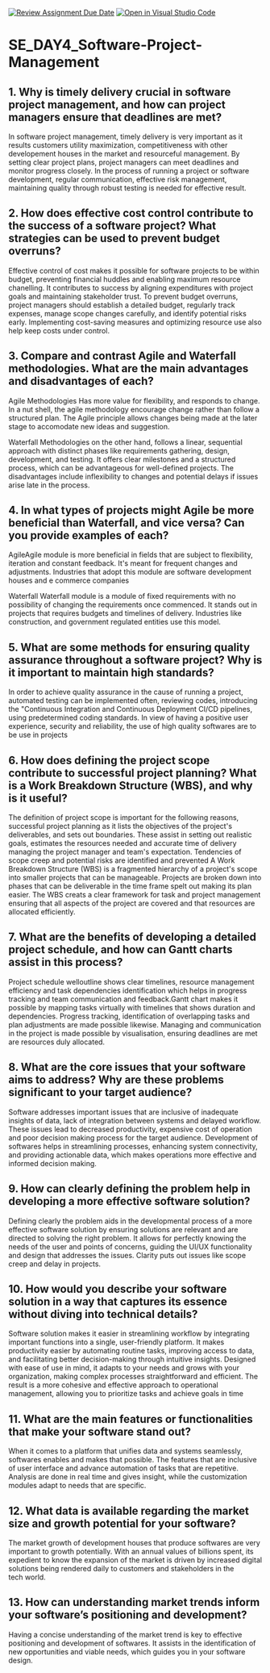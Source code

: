 [![Review Assignment Due Date](https://classroom.github.com/assets/deadline-readme-button-22041afd0340ce965d47ae6ef1cefeee28c7c493a6346c4f15d667ab976d596c.svg)](https://classroom.github.com/a/9pw6JKcu)
[![Open in Visual Studio Code](https://classroom.github.com/assets/open-in-vscode-2e0aaae1b6195c2367325f4f02e2d04e9abb55f0b24a779b69b11b9e10269abc.svg)](https://classroom.github.com/online_ide?assignment_repo_id=15640397&assignment_repo_type=AssignmentRepo)
# SE_DAY4_Software-Project-Management
## 1. Why is timely delivery crucial in software project management, and how can project managers ensure that deadlines are met?
In software project management, timely delivery is very important as it results customers utility maximization,
competitiveness with other developement houses in the market and resourceful management. By setting clear project plans,
project managers can meet deadlines and monitor progress closely. In the process of running a project or
software development, regular communication, effective risk management, maintaining quality through robust 
testing is needed for effective result.

## 2. How does effective cost control contribute to the success of a software project? What strategies can be used to prevent budget overruns?
Effective control of cost makes it possible for software projects to be within budget, 
preventing financial huddles and 
enabling maximum resource chanelling. It contributes to success by aligning expenditures with project goals 
and maintaining stakeholder trust. To prevent budget overruns, project managers should establish a detailed 
budget, regularly track expenses, manage scope changes carefully, and identify potential risks early. 
Implementing cost-saving measures and optimizing resource use also help keep costs under control.

## 3. Compare and contrast Agile and Waterfall methodologies. What are the main advantages and disadvantages of each?
Agile Methodologies
Has more value for flexibility, and responds to change. In a nut shell, the agile 
methodology encourage change rather than follow a structured plan. The Agile 
principle allows changes being made at the later stage to accomodate new ideas and suggestion.

Waterfall Methodologies 
on the other hand, follows a linear, sequential approach with distinct phases like 
requirements gathering, design, development, and testing. It offers clear milestones and a structured process, 
which can be advantageous for well-defined projects. The disadvantages include inflexibility to changes and 
potential delays if issues arise late in the process.

## 4. In what types of projects might Agile be more beneficial than Waterfall, and vice versa? Can you provide examples of each?
AgileAgile module is more beneficial in fields that are subject to flexibility, iteration and constant feedback. It's meant for frequent changes and adjustments. Industries that adopt this module are software development houses and e commerce companies

Waterfall Waterfall module is a module of fixed requirements with no possibility of changing the requirements once commenced. It stands out in projects that requires budgets and timelines of delivery. Industries like construction, and government regulated entities use this model.

## 5. What are some methods for ensuring quality assurance throughout a software project? Why is it important to maintain high standards?
In order to achieve quality assurance in the cause of running a project, automated testing can be implemented often, reviewing codes, introducing the "Continuous Integration and Continuous Deployment CI/CD pipelines, using predetermined coding standards. In view of having a positive user experience, security and reliability, the use of high quality softwares are to be use in projects

## 6. How does defining the project scope contribute to successful project planning? What is a Work Breakdown Structure (WBS), and why is it useful?
The definition of project scope is important for the following reasons, successful project planning as it lists the objectives of the project's deliverables, and sets out boundaries. These assist in setting out realistic goals, estimates the resources needed and accurate time of delivery managing the project manager and team's expectation. Tendencies of scope creep and potential risks are identified and prevented
A Work Breakdown Structure (WBS) is a fragmented hierarchy of a project's scope into smaller projects that can be manageable. Projects are broken down into phases that can be deliverable in the time frame spelt out making its plan easier. The WBS creats a clear framework for task and project management ensuring that all aspects of the project are covered and that resources are allocated efficiently.

## 7. What are the benefits of developing a detailed project schedule, and how can Gantt charts assist in this process?
Project schedule welloutline shows clear timelines, resource management efficiency and task dependencies identification which helps in progress tracking and team communication and feedback.Gantt chart makes it possible by mapping tasks virtually with timelines that shows duration and dependencies. Progress tracking, identification of overlapping tasks and plan adjustments are made possible likewise. Managing and communication in the project is made possible by visualisation, ensuring deadlines are met are resources duly allocated.

## 8. What are the core issues that your software aims to address? Why are these problems significant to your target audience?
Software addresses important issues that are inclusive of inadequate insights of data, lack of integration between systems and delayed workflow. These issues lead to decreased productivity, expensive cost of operation and poor decision making process for the target audience. Development of softwares helps in streamlining processes, enhancing system connectivity, and providing actionable data, which makes operations more effective and informed decision making.

## 9. How can clearly defining the problem help in developing a more effective software solution?
Defining clearly the problem aids in the developmental process of a more effective software solution by ensuring solutions are relevant and are directed to solving the right problem. It allows for perfectly knowing the needs of the user and points of concerns, guiding the UI/UX functionality and design that addresses the issues. Clarity puts out issues like scope creep and delay in projects.

## 10. How would you describe your software solution in a way that captures its essence without diving into technical details?
Software solution makes it easier in streamlining  workflow by integrating important functions into a single, user-friendly platform. It makes productivity easier by automating routine tasks, improving access to data, and facilitating better decision-making through intuitive insights. Designed with ease of use in mind, it adapts to your needs and grows with your organization, making complex processes straightforward and efficient. The result is a more cohesive and effective approach to operational management, allowing you to prioritize tasks and achieve goals in time

## 11. What are the main features or functionalities that make your software stand out?
When it comes to a platform that unifies data and systems seamlessly, softwares enables and makes that possible. The features that are inclusive of user interface and advance automation of tasks that are repetitive. Analysis are done in real time and gives insight, while the customization modules adapt to needs that are specific.

## 12. What data is available regarding the market size and growth potential for your software?
The market growth of development houses that produce softwares are very important to growth potentially. With an annual values of billions spent, its expedient to know the expansion of the market is driven by increased digital solutions being rendered daily to customers and stakeholders in the tech world.

## 13. How can understanding market trends inform your software’s positioning and development?
Having a concise understanding of the market trend is key to effective positioning and development of softwares. It assists in the identification of new opportunities and viable needs, which guides you in your software design.
